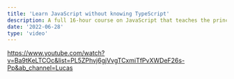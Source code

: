 ```yaml
---
title: 'Learn JavaScript without knowing TypeScript'
description: A full 16-hour course on JavaScript that teaches the principles of TypeScript for absolute beginners.
date: '2022-06-28'
type: 'video'
---
```


https://www.youtube.com/watch?v=Ba9tKeLTCOc&list=PL5ZPhvj6gjVvgTCxmiTfPvXWDeF26s-Pp&ab_channel=Lucas
